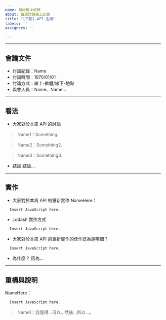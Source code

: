 ```yaml
---
name: 每周線上紀錄
about: 每週討論線上紀錄
title: "[日期]-API 名稱"
labels: ''
assignees: ''

---
```


------
## 會議文件
- 討論紀錄：Name
- 討論時間：1970/01/01
- 討論方式：線上-軟體/線下-地點
- 與會人員：Name、Name...

------
## 看法

- 大家對於本周 API 的討論
> Name1：Something.

> Name2：Something2.

> Name3：Something3.

- 結論
結論...

------
## 實作

- 大家對於本周 API 的重新實作
NameHere：
```javascript
  Insert JavaScript here.
```

- Lodash 實作方式
```javascript
  Insert JavaScript here.
```

- 大家對於本周 API 的重新實作的佳作認為是哪個？
```javascript
  Insert JavaScript here.
```

- 為什麼？
因為...
------
## 重構與說明
NameHere：
```javascript
  Insert JavaScript here.
```
> Name1：我覺得...可以...然後...所以...。
